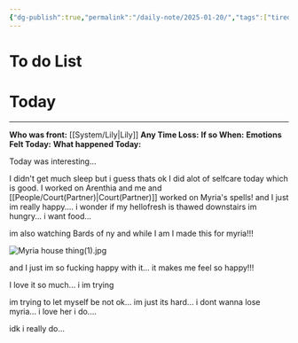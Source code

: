 ```yaml
---
{"dg-publish":true,"permalink":"/daily-note/2025-01-20/","tags":["tired/exausted","happy","frontstuck","period","Alter","SelfCare"]}
---
```


# To do List

# Today
---
**Who was front:** [[System/Lily\|Lily]]
**Any Time Loss:**
	**If so When:**
**Emotions Felt Today:**
**What happened Today:**

Today was interesting...

I didn't get much sleep but i guess thats ok I did alot of selfcare today which is good. I worked on Arenthia and me and [[People/Court(Partner)\|Court(Partner)]] worked on Myria's spells! and I just im really happy.... i wonder if my hellofresh is thawed downstairs im hungry... i want food...

im also watching Bards of ny and while I am I made this for myria!!! 

![Myria house thing(1).jpg](/img/user/Images/Myria%20house%20thing(1).jpg)

and I just im so fucking happy with it... it makes me feel so happy!!!

I love it so much... i im trying 

im trying to let myself be not ok... im just its hard... i dont wanna lose myria... i love her i do....

idk i really do...